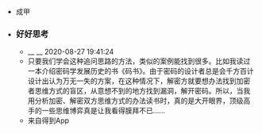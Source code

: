 - 成甲
- ### 好好思考
    - __ __ 2020-08-27 19:41:24
    - 只要我们学会这种追问思路的方法，类似的案例能找到很多。比如我读过一本介绍密码学发展历史的书《码书》。由于密码的设计者总是会千方百计设计出认为万无一失的方案，在这种情况下，解密方就要想办法找到加密者思维方式的盲区，从意想不到的地方找到漏洞，解开密码。所以，当我用分析加密、解密双方思维方式的办法读书时，真的是大开眼界，顶级高手的一些思维博弈真是让我看得膜拜不已……
    - 来自得到App
